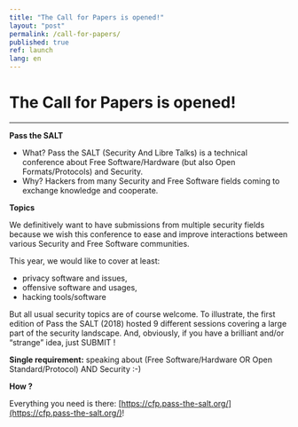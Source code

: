 ```yaml
---
title: "The Call for Papers is opened!"
layout: "post"
permalink: /call-for-papers/
published: true
ref: launch
lang: en
---
```


# The Call for Papers is opened!

---

**Pass the SALT**
- What? Pass the SALT (Security And Libre Talks) is a technical conference about Free Software/Hardware (but also Open Formats/Protocols) and Security.
- Why? Hackers from many Security and Free Software fields coming to exchange knowledge and cooperate.

**Topics**

We definitively want to have submissions from multiple security fields because we wish this conference to ease and improve interactions between various Security and Free Software communities.

This year, we would like to cover at least:
- privacy software and issues,
- offensive software and usages,
- hacking tools/software

But all usual security topics are of course welcome.
To illustrate, the first edition of Pass the SALT (2018) hosted 9 different sessions covering a large part of the security landscape.
And, obviously, if you have a brilliant and/or “strange” idea, just SUBMIT !

**Single requirement:** speaking about (Free Software/Hardware OR Open Standard/Protocol) AND Security :-)

**How ?**

Everything you need is there: [https://cfp.pass-the-salt.org/](https://cfp.pass-the-salt.org/)!
